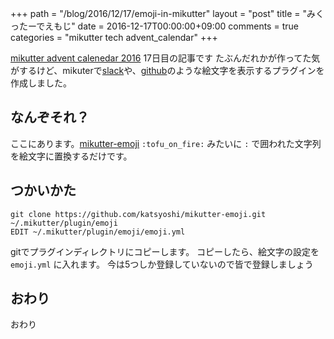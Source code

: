 +++
path = "/blog/2016/12/17/emoji-in-mikutter"
layout = "post"
title = "みくったーでえもじ"
date = 2016-12-17T00:00:00+09:00
comments = true
categories = "mikutter tech advent_calendar"
+++

[mikutter advent calenedar 2016](http://www.adventar.org/calendars/1375) 17日目の記事です
たぶんだれかが作ってた気がするけど、mikuterで[slack](https://slack.com)や、[github](https://github.com)のような絵文字を表示するプラグインを作成しました。

## なんぞそれ？
ここにあります。[mikutter-emoji](https://github.com/katsyoshi/mikutter-emoji)
`:tofu_on_fire:` みたいに `:` で囲われた文字列を絵文字に置換するだけです。

## つかいかた

```
git clone https://github.com/katsyoshi/mikutter-emoji.git ~/.mikutter/plugin/emoji
EDIT ~/.mikutter/plugin/emoji/emoji.yml
```

gitでプラグインディレクトリにコピーします。
コピーしたら、絵文字の設定を `emoji.yml` に入れます。
今は5つしか登録していないので皆で登録しましょう


## おわり
おわり

